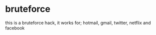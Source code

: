 # bruteforce
this is a bruteforce hack, it works for; hotmail, gmail, twitter, netflix and facebook 
